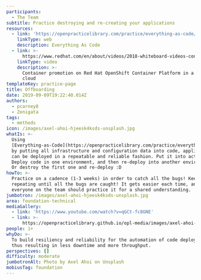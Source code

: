 ```yaml
---
participants:
  - The Team
subtitle: Practice destroying and re-creating your applications
resources:
  - link: 'https://openpracticelibrary.com/practice/everything-as-code/'
    linkType: web
    description: Everything As Code
  - link: >-
      https://www.redhat.com/en/about/videos/2018-whiteboard-videos-container-promotion-red-hat-openShift-oontainer-platform
    linkType: video
    description: >-
      Container promotion on Red Hat OpenShift Container Platform in a hybrid
      cloud
templateKey: practice-page
title: Offboarding
date: 2019-09-09T19:22:40.014Z
authors:
  - pcarney8
  - Zenigata
tags:
  - methods
icon: /images/axel-ahoi-hjeesk4ksds-unsplash.jpg
whatIs: >-
  Using
  [Everything-as-Code](https://openpracticelibrary.com/practice/everything-as-code/)
  by putting all infrastructure and configuration data into code, applications
  can be deployed in a repeatable and reliable fashion. Put it into action!
  Deploy code in one environment, and then re-deploy into another environment. 
  Or destroy the first one and re-deploy :D
howTo: >-
  Practice on a cadence (1-3 weeks) in order to catch all the bugs! Keep
  repeating until all the bugs are caught! It gets easier each time, and
  everyone on the team should practice it for a shared understanding.
jumbotron: /images/axel-ahoi-hjeesk4ksds-unsplash.jpg
area: foundation-technical
mediaGallery:
  - link: 'https://www.youtube.com/watch?v=qGCt-fc8GNE'
  - link: >-
      https://openpracticelibrary.github.io/opl-media/images/axel-ahoi-hjeesk4ksds-unsplash.jpg
people: 1+
whyDo: >-
  To build resiliency and reliability for the automation of code deployment,
  thus resulting in less downtime and more throughput.
perspectives: []
difficulty: moderate
jumbotronAlt: Photo by Axel Ahoi on Unsplash
mobiusTag: foundation
---
```


